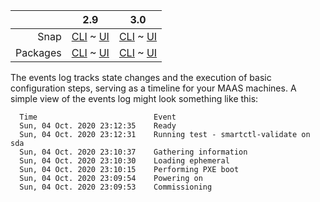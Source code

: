 ||2.9|3.0|
|-----:|:-----:|:-----:|
Snap|[CLI](/t/event-logs-snap-2-9-cli/3386) ~ [UI](/t/event-logs-snap-2-9-ui/3387)|[CLI](/t/event-logs-snap-3-0-cli/3925) ~ [UI](/t/event-logs-snap-3-0-ui/3926)|
Packages|[CLI](/t/event-logs-deb-2-9-cli/3393) ~ [UI](/t/event-logs-deb-2-9-ui/3392)|[CLI](/t/event-logs-deb-3-0-cli/3927) ~ [UI](/t/event-logs-deb-3-0-ui/3928)|

The events log tracks state changes and the execution of basic configuration steps, serving as a timeline for your MAAS machines.  A simple view of the events log might look something like this:

```
  Time 	                        Event
  Sun, 04 Oct. 2020 23:12:35 	Ready
  Sun, 04 Oct. 2020 23:12:31 	Running test - smartctl-validate on sda
  Sun, 04 Oct. 2020 23:10:37 	Gathering information
  Sun, 04 Oct. 2020 23:10:30 	Loading ephemeral
  Sun, 04 Oct. 2020 23:10:15 	Performing PXE boot
  Sun, 04 Oct. 2020 23:09:54 	Powering on
  Sun, 04 Oct. 2020 23:09:53 	Commissioning
```

<!--   snap-2-9-ui   deb-2-9-ui snap-3-0-ui deb-3-0-ui 
To view the Events log (for a particular machine), select a machine from the machine list and choose the "Events" tab at the top of the screen:

<a href="https://discourse.maas.io/uploads/default/original/1X/45ad4b968f85ef38e875e6df03d9f832fc7d4743.png" target = "_blank"><img  src="https://discourse.maas.io/uploads/default/original/1X/45ad4b968f85ef38e875e6df03d9f832fc7d4743.png"></a>

You can also see a more detailed view by selecting "View full history" in near the upper right of the log output.
  snap-2-9-ui   deb-2-9-ui snap-3-0-ui deb-3-0-ui -->

<!--   snap-2-9-cli   deb-2-9-cli snap-3-0-cli deb-3-0-cli 
To view the raw Events log, enter the following command:

```
maas $PROFILE events query
```

You can tabulate the results, sorted by machine, with the following command:

```
maas admin events query | jq -r '(["HOSTNAME","TIMESTAMP","TYPE","DESCRIPTION"] | (., map(length*"-"))),
(.events[] | [.hostname, .created, .type, .description // "-"]) | @tsv' | column -t -s $'\t'
  snap-2-9-cli   deb-2-9-cli snap-3-0-cli deb-3-0-cli  -->
